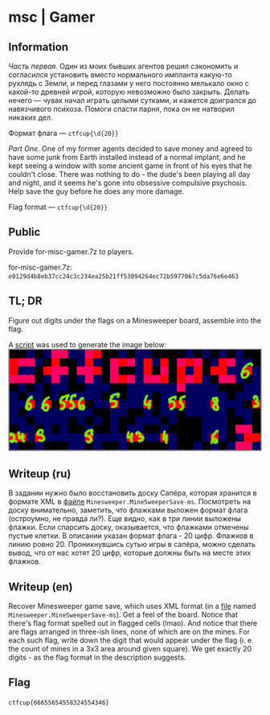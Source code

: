 # msc | Gamer

## Information
*Часть первая.* Один из моих бывших агентов решил сэкономить и согласился установить вместо нормального импланта какую-то рухлядь с Земли, 
и перед глазами у него постоянно мелькало окно с какой-то древней игрой, которую невозможно было закрыть. Делать нечего — 
чувак начал играть целыми сутками, и кажется доигрался до навязчивого психоза. Помоги спасти парня, пока он не натворил никаких дел.

Формат флага — `ctfcup{\d{20}}`

*Part One*. One of my former agents decided to save money and agreed to have some junk from Earth installed instead of a normal implant, 
and he kept seeing a window with some ancient game in front of his eyes that he couldn't close. There was nothing to do - 
the dude's been playing all day and night, and it seems he's gone into obsessive compulsive psychosis. Help save the guy before he does any more damage.

Flag format — `ctfcup{\d{20}}`

## Public
Provide for-misc-gamer.7z to players.

for-misc-gamer.7z: `e0129d4b8eb37cc24c3c234ea25b21ff53094264ec72b5977067c5da76e6e463`

## TL; DR
Figure out digits under the flags on a Minesweeper board, assemble into the flag.

A [script](solve/show_board.py) was used to generate the image below:
![solution](solve/flags.png)

## Writeup (ru)

В задании нужно было восстановить доску Сапёра, которая хранится в формате XML в [файле](solve/file.0x145a059e0.0xfa8005205520.DataSectionObject.Minesweeper.MineSweeperSave-ms.dat) `Minesweeper.MineSweeperSave-ms`. Посмотреть на доску внимательно, заметить, что флажками выложен формат флага (остроумно, не правда ли?). Еще видно, как в три линии выложены флажки. Если спарсить доску, оказывается, что флажками отмечены пустые клетки. В описании указан формат флага - 20 цифр. Флажков в линию ровно 20. Проникнувшись сутью игры в сапёра, можно сделать вывод, что от нас хотят 20 цифр, которые должны быть на месте этих флажков.

## Writeup (en)

Recover Minesweeper game save, which uses XML format (in a [file](solve/file.0x145a059e0.0xfa8005205520.DataSectionObject.Minesweeper.MineSweeperSave-ms.dat) named `Minesweeper.MineSweeperSave-ms`). Get a feel of the board. Notice that there's flag format spelled out in flagged cells (lmao). And notice that there are flags arranged in three-ish lines, none of which are on the mines. For each such flag, write down the digit that would appear under the flag (i. e. the count of mines in a 3x3 area around given square). We get exactly 20 digits - as the flag format in the description suggests.

## Flag
`ctfcup{66655654558324554346}`
